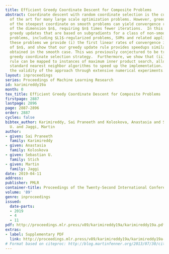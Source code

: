 ```yaml
---
title: Efficient Greedy Coordinate Descent for Composite Problems
abstract: Coordinate descent with random coordinate selection is the current state
  of the art for many large scale optimization problems. However, greedy selection
  of the steepest coordinate on smooth problems can yield convergence rates independent
  of the dimension $n$, requiring $n$ times fewer iterations.  In this paper, we consider
  greedy updates that are based on subgradients for a class of non-smooth composite
  problems, including $L1$-regularized problems, SVMs and related applications. For
  these problems we provide (i) the first linear rates of convergence independent
  of $n$, and show that our greedy update rule provides speedups similar to those
  obtained in the smooth case. This was previously conjectured to be true for a stronger
  greedy coordinate selection strategy.  Furthermore, we show that (ii) our new selection
  rule can be mapped to instances of maximum inner product search, allowing to leverage
  standard nearest neighbor algorithms to speed up the implementation. We demonstrate
  the validity of the approach through extensive numerical experiments.
layout: inproceedings
series: Proceedings of Machine Learning Research
id: karimireddy19a
month: 0
tex_title: Efficient Greedy Coordinate Descent for Composite Problems
firstpage: 2887
lastpage: 2896
page: 2887-2896
order: 2887
cycles: false
bibtex_author: Karimireddy, Sai Praneeth and Koloskova, Anastasia and Stich, Sebastian
  U. and Jaggi, Martin
author:
- given: Sai Praneeth
  family: Karimireddy
- given: Anastasia
  family: Koloskova
- given: Sebastian U.
  family: Stich
- given: Martin
  family: Jaggi
date: 2019-04-11
address: 
publisher: PMLR
container-title: Proceedings of the Twenty-Second International Conference on Artificial Intelligence and Statistics
volume: '89'
genre: inproceedings
issued:
  date-parts:
  - 2019
  - 4
  - 11
pdf: http://proceedings.mlr.press/v89/karimireddy19a/karimireddy19a.pdf
extras:
- label: Supplementary PDF
  link: http://proceedings.mlr.press/v89/karimireddy19a/karimireddy19a-supp.pdf
# Format based on citeproc: http://blog.martinfenner.org/2013/07/30/citeproc-yaml-for-bibliographies/
---
```

